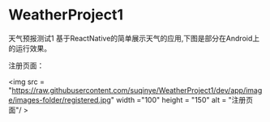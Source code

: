 # WeatherProject1
天气预报测试1
基于ReactNative的简单展示天气的应用,下图是部分在Android上的运行效果。

注册页面：

<img src = "https://raw.githubusercontent.com/suqinye/WeatherProject1/dev/app/image/images-folder/registered.jpg" width ="100" height = "150" alt = "注册页面"/ >

